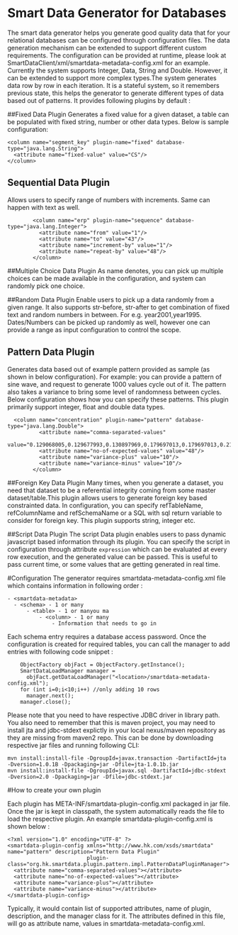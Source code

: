# Smart Data Generator for Databases

The smart data generator helps you generate good quality data that for your relational databases can be configured through configuration files. The data generation mechanism can be extended to support different custom requirements. The configuration can be provided at runtime, please look at SmartDataClient/xml/smartdata-metadata-config.xml for an example. Currently the system supports Integer, Data, String and Double. However, it can be extended to support more complex types.The system generates data row by row in each iteration. It is a stateful system, so it remembers previous state, this helps the generator to generate different types of data based out of patterns. It provides following plugins by default :

##Fixed Data Plugin
Generates a fixed value for a given dataset, a table can be populated with fixed string, number or other data types. Below is sample configuration:
```
<column name="segment_key" plugin-name="fixed" database-type="java.lang.String">
  <attribute name="fixed-value" value="CS"/>
</column>
```
## Sequential Data Plugin
Allows users to specify range of numbers with increments. Same can happen with text as well.
```
        <column name="erp" plugin-name="sequence" database-type="java.lang.Integer">
          <attribute name="from" value="1"/>
          <attribute name="to" value="43"/>
          <attribute name="increment-by" value="1"/>
          <attribute name="repeat-by" value="48"/>
        </column>
```
##Multiple Choice Data Plugin
As name denotes, you can pick up multiple choices can be made available in the configuration, and system can randomly
 pick one choice.
 
 ##Random Data Plugin
 Enable users to pick up a data randomly from a given range. It also supports str-before, str-after to get combination of fixed text and random numbers in between. For e.g. year2001,year1995. Dates/Numbers can be picked up randomly as well, however one can provide a range as input configuration to control the scope.
 
 ## Pattern Data Plugin
 Generates data based out of example pattern provided as sample (as shown in below configuration). For example: you can provide a pattern of sine wave, and request to generate 1000 values cycle out of it. The pattern also takes a variance to bring some level of randomness between cycles. Below configuration shows how you can specify these patterns. This plugin primarily support integer, float and double data types.
```
  <column name="concentration" plugin-name="pattern" database-type="java.lang.Double">
          <attribute name="comma-separated-values"
                     value="0.129068005,0.129677993,0.130897969,0.179697013,0.179697013,0.216296296,0.301694624,0.637188053,1.247176105,2.589149821,2.46715221,2.589149821,2.467152,1,1.857164158,1.875463799,1.857164158,2.223156989,1.857164158,1.857164158,1.857164158,1.918162963,1.247176105,0.332194026,0.271195221"/>
          <attribute name="no-of-expected-values" value="48"/>
          <attribute name="variance-plus" value="10"/>
          <attribute name="variance-minus" value="10"/>
        </column>
```
##Foreign Key Data Plugin
Many times, when you generate a dataset, you need that dataset to be a referential integrity coming from some master dataset/table.This plugin allows users to generate foreign key based constrainted data. In configuration, you can specify refTableName, refColumnName and refSchemaName or a SQL with sql return variable to consider for foreign key. This plugin supports string, integer etc.

##Script Data Plugin
The script Data plugin enables users to pass dynamic javascript based information through its plugin. You can specify the script in configuration through attribute `expression` which can be evaluated at every row execution, and the generated value can be passed. This is useful to pass current time, or some values that are getting generated in real time.

#Configuration
The generator requires smartdata-metadata-config.xml file which contains information in following order :
```
- <smartdata-metadata>
  - <schema> - 1 or many
      - <table> - 1 or manyou ma
          - <column> - 1 or many
              - Information that needs to go in
```
Each schema entry requires a database access password. Once the configuration is created for required tables, you can call the manager to add entries with following code snippet :
```
    ObjectFactory objFact = ObjectFactory.getInstance();
    SmartDataLoadManager manager =
      objFact.getDataLoadManager("<location>/smartdata-metadata-config.xml");
    for (int i=0;i<10;i++) //only adding 10 rows
      manager.next();
    manager.close();
```
Please note that you need to have respective JDBC driver in library path. You also need to remember that this is maven project, you may need to install jta and jdbc-stdext explictly in your local nexus/maven repository as they are missing from maven2 repo. This can be done by downloading respective jar files and running following CLI:
```
mvn install:install-file -DgroupId=javax.transaction -DartifactId=jta -Dversion=1.0.1B -Dpackaging=jar -Dfile=jta-1.0.1b.jar
mvn install:install-file -DgroupId=javax.sql -DartifactId=jdbc-stdext -Dversion=2.0 -Dpackaging=jar -Dfile=jdbc-stdext.jar
```


#How to create your own plugin

Each plugin has META-INF/smartdata-plugin-config.xml packaged in jar file. Once the jar is kept in classpath, the system automatically reads the file to load the respective plugin. An example smartdata-plugin-config.xml is shown below :
```
<?xml version="1.0" encoding="UTF-8" ?>
<smartdata-plugin-config xmlns="http://www.hk.com/xsds/smartdata" name="pattern" description="Pattern Data Plugin"
                         plugin-class="org.hk.smartdata.plugin.pattern.impl.PatternDataPluginManager">
  <attribute name="comma-separated-values"></attribute>
  <attribute name="no-of-expected-values"></attribute>  
  <attribute name="variance-plus"></attribute>  
  <attribute name="variance-minus"></attribute>  
</smartdata-plugin-config>
```
Typically, it would contain list of supported attributes, name of plugin, description, and the manager class for it. The attributes defined in this file, will go as attribute name, values in smartdata-metadata-config.xml.


